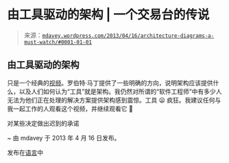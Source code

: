 <!--yml

类别：未分类

日期：2024 年 5 月 18 日 06:27:38

-->

# 由工具驱动的架构 | 一个交易台的传说

> 来源：[`mdavey.wordpress.com/2013/04/16/architecture-diagrams-a-must-watch/#0001-01-01`](https://mdavey.wordpress.com/2013/04/16/architecture-diagrams-a-must-watch/#0001-01-01)

## 由工具驱动的架构

只是一个经典的[视频](http://vimeo.com/43612849)。罗伯特·马丁提供了一些明确的方向，说明架构应该提供什么，以及人们如何认为“工具”就是架构。我仍然对所谓的“软件工程师”中有多少人无法为他们正在处理的解决方案提供架构感到震惊。工具 😦 疯狂。我建议任何与我一起工作的人观看这个视频，并继续观看它 🙂

对某些决定做出迟到的承诺

~ 由 mdavey 于 2013 年 4 月 16 日发布。

发布在[语言](https://mdavey.wordpress.com/category/languages/)中

